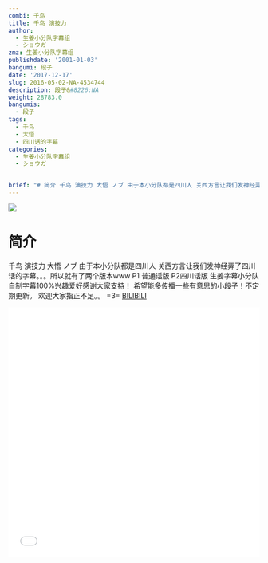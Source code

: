 ```yaml
---
combi: 千鸟
title: 千鸟 演技力
author:
  - 生姜小分队字幕组
  - ショウガ
zmz: 生姜小分队字幕组
publishdate: '2001-01-03'
bangumi: 段子
date: '2017-12-17'
slug: 2016-05-02-NA-4534744
description: 段子&#8226;NA
weight: 28783.0
bangumis:
  - 段子
tags:
  - 千鸟
  - 大悟
  - 四川话的字幕
categories:
  - 生姜小分队字幕组
  - ショウガ


brief: "# 简介 千鸟 演技力 大悟 ノブ 由于本小分队都是四川人 关西方言让我们发神经弄了四川话的字幕。。。所以就有了两个版本www P1 普通话版 P2四川话版 生姜字幕小分队 自制字幕100%兴趣爱好感谢大家支持！ 希望能多传播一些有意思的小段子！不定期更新。 欢迎大家指正不足。。 =3="
---
```

![](https://i.imgur.com/KEKgpJb.png)
# 简介  
千鸟 演技力
大悟 ノブ
由于本小分队都是四川人
关西方言让我们发神经弄了四川话的字幕。。。所以就有了两个版本www
P1 普通话版 P2四川话版
生姜字幕小分队  自制字幕100%兴趣爱好感谢大家支持！
希望能多传播一些有意思的小段子！不定期更新。
欢迎大家指正不足。。 =3=
  [BILIBILI](https://www.bilibili.com/video/av4534744/)

<div class="vcontainer">  <iframe class="video" src="//www.bilibili.com/blackboard/player.html?aid=4534744" width="100%" height="500" frameborder="0" allowfullscreen="allowfullscreen"></iframe></div>
